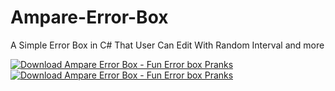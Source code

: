 # Ampare-Error-Box
A Simple Error Box in C# That User Can Edit With Random Interval and more

[![Download Ampare Error Box - Fun Error box Pranks](https://a.fsdn.com/con/app/sf-download-button)](https://sourceforge.net/projects/ampareerrorbox/files/latest/download)
[![Download Ampare Error Box - Fun Error box Pranks](https://img.shields.io/sourceforge/dt/ampareerrorbox.svg)](https://sourceforge.net/projects/ampareerrorbox/files/latest/download)
